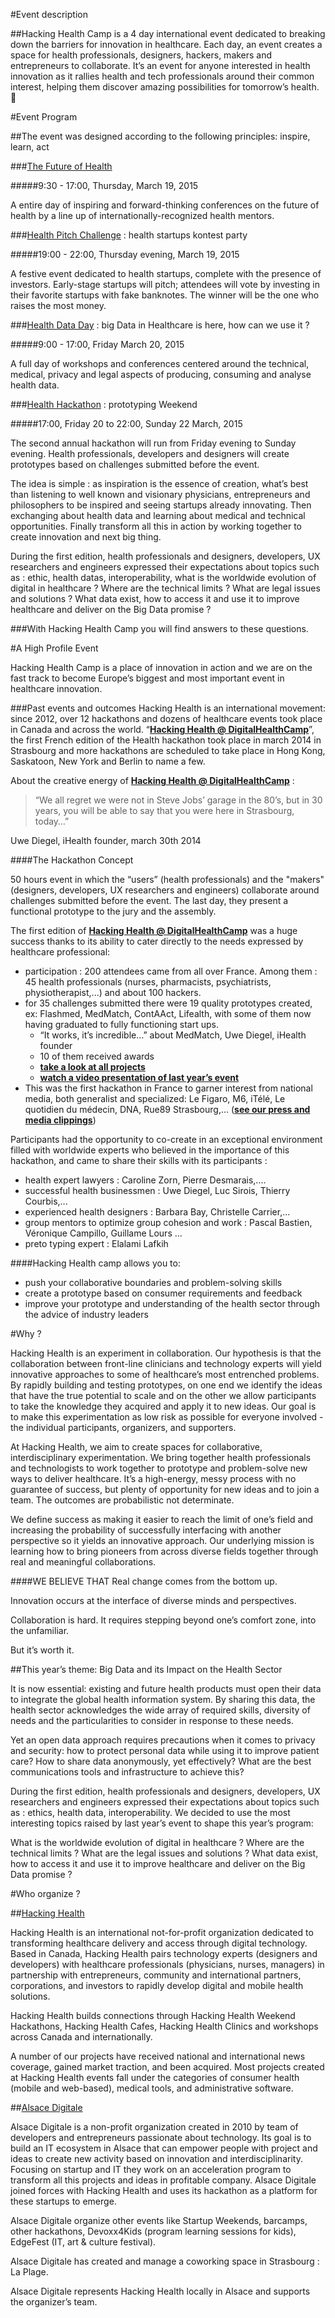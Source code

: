 #Event description

##Hacking Health Camp is a 4 day international event dedicated to breaking down the barriers for innovation in healthcare. Each day, an event creates a space for health professionals, designers, hackers, makers and entrepreneurs to collaborate. It’s an event for anyone interested in health innovation as it rallies health and tech professionals around their common interest, helping them discover amazing possibilities for tomorrow’s health.


#Event Program

##The event was designed according to the following principles: inspire, learn, act

###[The Future of Health](future-of-health.html)

#####9:30 - 17:00,  Thursday, March 19, 2015

A entire day of inspiring and forward-thinking conferences on the future of health by a line up of internationally-recognized health mentors.

###[Health Pitch Challenge](health-pitch-challenge.html) : health startups kontest party

#####19:00 - 22:00, Thursday evening, March 19, 2015

A festive event dedicated to health startups, complete with the presence of investors. Early-stage startups will pitch; attendees will vote by investing in their favorite startups with fake banknotes. The winner will be the one who raises the most money.

###[Health Data Day](health-data-day.html) : big Data in Healthcare is here, how can we use it ?

#####9:00 - 17:00, Friday March 20, 2015

A full day of workshops and conferences centered around the technical, medical, privacy and legal aspects of producing, consuming and analyse health data.

###[Health Hackathon](health-hackathon.html) : prototyping Weekend

#####17:00, Friday 20 to 22:00, Sunday 22 March, 2015

The second annual hackathon will run from Friday evening to Sunday evening. Health professionals, developers and designers will create prototypes based on challenges submitted before the event.

The idea is simple :  as inspiration is the essence of creation, what’s best than listening to well known and visionary physicians, entrepreneurs and philosophers to be inspired and seeing startups already innovating. Then exchanging about health data and learning about medical and technical opportunities. Finally transform all this in action by working together to create innovation and next big thing.

During the first edition, health professionals and designers, developers, UX researchers and engineers expressed their expectations about topics such as : ethic, health datas, interoperability, what is the worldwide evolution of digital in healthcare ? Where are the technical limits ? What are legal issues and solutions ? What data exist, how to access it and use it to improve healthcare and deliver on the Big Data promise ?

###With Hacking Health Camp you will find answers to these questions.

#A High Profile Event

Hacking Health Camp is a place of innovation in action and we are on the fast track to become Europe’s biggest and most important event in healthcare innovation.

###Past events and outcomes
Hacking Health is an international movement: since 2012, over 12 hackathons and dozens of healthcare events took place in Canada and across the world. “**[Hacking Health @ DigitalHealthCamp](http://digitalhealthcamp.eu)**”, the first French edition of the Health hackathon took place in march 2014 in Strasbourg  and more hackathons are scheduled to take place in Hong Kong, Saskatoon, New York and Berlin to name a few.

About the creative energy of **[Hacking Health @ DigitalHealthCamp](http://digitalhealthcamp.eu)** :

> “We all regret we were not in Steve Jobs’ garage in the 80’s, but in 30 years, you will be able to say that you were here in Strasbourg, today…”

Uwe Diegel, iHealth founder, march 30th 2014

####The Hackathon Concept

50 hours event in which the “users” (health professionals) and the "makers" (designers, developers, UX researchers and engineers) collaborate around challenges submitted before the event. The last day, they present a functional prototype to the jury and the assembly.

The first edition of **[Hacking Health @ DigitalHealthCamp](http://digitalhealthcamp.eu)** was a huge success thanks to its ability to cater directly to the needs expressed by healthcare professional:

 - participation : 200 attendees came from all over France. Among them :  45 health professionals  (nurses, pharmacists, psychiatrists, physiotherapist,...) and about 100 hackers.
 - for 35 challenges submitted there were 19 quality prototypes created, ex: Flashmed, MedMatch, ContAAct, Lifealth, with some of them now having graduated to fully functioning start ups.
   - “It works, it’s incredible…” about MedMatch, Uwe Diegel, iHealth founder
   - 10 of them received awards
   - **[take a look at all projects](http://projects.digitalhealthcamp.eu/)**
   - **[watch a video presentation of last year’s event](https://www.youtube.com/watch?v=EFhyYTip72E&list=PLKHIK5minrP6NXwHfUF3lD5SbmlbclGhK)**
 - This was the first hackathon in France  to garner interest from national media, both generalist and specialized: Le Figaro, M6,  iTélé, Le quotidien du médecin, DNA, Rue89 Strasbourg,... (**[see our press and media clippings](http://digitalhealthacamp.eu/#presse)**)

Participants had the opportunity to co-create in an exceptional environment filled with worldwide experts who believed in the importance of this hackathon, and came to share their skills with its participants  :

 - health expert lawyers : Caroline Zorn, Pierre Desmarais,....
 - successful health businessmen  : Uwe Diegel, Luc Sirois, Thierry Courbis,...
 - experienced health designers : Barbara Bay, Christelle Carrier,...
 - group mentors to optimize group cohesion and work : Pascal Bastien, Véronique Campillo, Guillame Lours ...
 - preto typing expert : Elalami Lafkih

####Hacking Health camp allows you to:

 - push your collaborative boundaries and problem-solving skills
 - create a prototype based on consumer requirements and feedback
 - improve your prototype and understanding of the health sector through the advice of industry leaders


#Why ?

Hacking Health is an experiment in collaboration. Our hypothesis is that the collaboration between front-line clinicians and technology experts will yield innovative approaches to some of healthcare’s most entrenched problems. By rapidly building and testing prototypes, on one end we identify the ideas that have the true potential to scale and on the other we allow participants to take the knowledge they acquired and apply it to new ideas. Our goal is to make this experimentation as low risk as possible for everyone involved - the individual participants, organizers, and supporters.

At Hacking Health, we aim to create spaces for collaborative, interdisciplinary experimentation. We bring together health professionals and technologists to work together to prototype and problem-solve new ways to deliver healthcare. It’s a high-energy, messy process with no guarantee of success, but plenty of opportunity for new ideas and to join a team. The outcomes are probabilistic not determinate.

We define success as making it easier to reach the limit of one’s field and increasing the probability of successfully interfacing with another perspective so it yields an innovative approach. Our underlying mission is learning how to bring pioneers from across diverse fields together through real and meaningful collaborations.

####WE BELIEVE THAT
Real change comes from the bottom up.

Innovation occurs at the interface of diverse minds and perspectives.

Collaboration is hard. It requires stepping beyond one’s comfort zone, into the unfamiliar.

But it’s worth it.

##This year’s theme: Big Data and its Impact on the Health Sector

It is now essential: existing and future health products must open their data to integrate the global health information system. By sharing this data, the health sector acknowledges the wide array of required skills, diversity of needs and the particularities to consider in response to these needs.

Yet an open data approach requires precautions when it comes to privacy and security: how to protect personal data while using it to improve patient care? How to share data anonymously, yet effectively? What are the best communications tools and infrastructure to achieve this?

During the first edition, health professionals and designers, developers, UX researchers and engineers expressed their expectations about topics such as : ethics, health data, interoperability. We decided to use the most interesting topics raised by last year’s event to shape this year’s program:

What is the worldwide evolution of digital in healthcare ? Where are the technical limits ? What are the legal issues and solutions ? What data exist, how to access it and use it to improve healthcare and deliver on the Big Data promise ?

#Who organize ?

##[Hacking Health](http://hackinghealth.ca)

Hacking Health is an international not-for-profit organization dedicated to transforming healthcare delivery and access through digital technology. Based in Canada, Hacking Health pairs technology experts (designers and developers) with healthcare professionals (physicians, nurses, managers) in partnership with entrepreneurs, community and international partners, corporations, and investors to rapidly develop digital and mobile health solutions.

Hacking Health builds connections through Hacking Health Weekend Hackathons, Hacking Health Cafes, Hacking Health Clinics and workshops across Canada and internationally.

A number of our projects have received national and international news coverage, gained market traction, and been acquired. Most projects created at Hacking Health events fall under the categories of consumer health (mobile and web-based), medical tools, and administrative software.

##[Alsace Digitale](http://alsacedigitale.org)

Alsace Digitale is a non-profit organization created in 2010 by team of developers and entrepreneurs passionate about technology. Its goal is to build an IT ecosystem in Alsace that can empower people with project and ideas to create new activity based on innovation and interdisciplinarity. Focusing on startup and IT they work on an acceleration program to transform all this projects and ideas in profitable company. Alsace Digitale joined forces with Hacking Health and uses its hackathon as a platform for these startups to emerge.

Alsace Digitale organize other events like Startup Weekends, barcamps, other hackathons, Devoxx4Kids (program learning sessions for kids), EdgeFest (IT, art & culture festival).

Alsace Digitale has created and manage a coworking space in Strasbourg : La Plage.

Alsace Digitale represents Hacking Health locally in Alsace and supports the organizer’s team.
